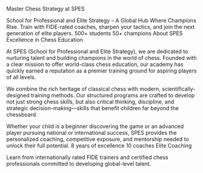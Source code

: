 Master Chess Strategy at SPES

School for Professional and Elite Strategy – A Global Hub Where Champions Rise.
Train with FIDE-rated coaches, sharpen your tactics, and join the next generation of elite players.
500+ students  50+ champions
About SPES
Excellence in Chess Education

At SPES (School for Professional and Elite Strategy), we are dedicated to nurturing talent and building champions in the world of chess. Founded with a clear mission to offer world-class chess education, our academy has quickly earned a reputation as a premier training ground for aspiring players of all levels.

We combine the rich heritage of classical chess with modern, scientifically-designed training methods. Our structured programs are crafted to develop not just strong chess skills, but also critical thinking, discipline, and strategic decision-making—skills that benefit children far beyond the chessboard.

Whether your child is a beginner discovering the game or an advanced player pursuing national or international success, SPES provides the personalized coaching, competitive exposure, and mentorship needed to unlock their full potential.
8 years of excellence 10 coaches
Elite Coaching

Learn from internationally rated FIDE trainers and certified chess professionals committed to developing global-level talent.